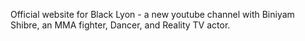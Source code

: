 Official website for Black Lyon - a new youtube channel with Biniyam Shibre, an MMA fighter, Dancer, and Reality TV actor.
